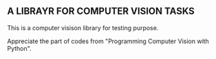 

A LIBRAYR FOR COMPUTER VISION TASKS
--------------------------------------


This is a computer visison library for testing purpose.

Appreciate the part of codes from "Programming Computer Vision with Python".

